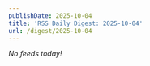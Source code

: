 ```yaml
---
publishDate: 2025-10-04
title: 'RSS Daily Digest: 2025-10-04'
url: /digest/2025-10-04
---
```


_No feeds today!_
